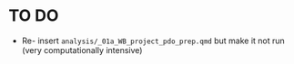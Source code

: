 # TO DO

- Re- insert `analysis/_01a_WB_project_pdo_prep.qmd` but make it not run (very computationally intensive)
